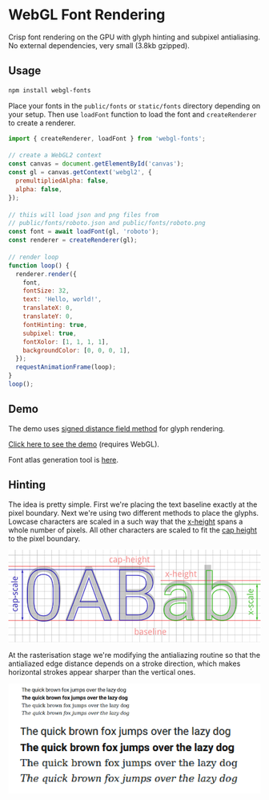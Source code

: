 # WebGL Font Rendering

Crisp font rendering on the GPU with glyph hinting and subpixel antialiasing. No external dependencies, very small (3.8kb gzipped).

## Usage

```bash
npm install webgl-fonts
```

Place your fonts in the `public/fonts` or `static/fonts` directory depending on your setup. Then use `loadFont` function to load the font and `createRenderer` to create a renderer.

```javascript
import { createRenderer, loadFont } from 'webgl-fonts';

// create a WebGL2 context
const canvas = document.getElementById('canvas');
const gl = canvas.getContext('webgl2', {
  premultipliedAlpha: false,
  alpha: false,
});

// thiis will load json and png files from 
// public/fonts/roboto.json and public/fonts/roboto.png
const font = await loadFont(gl, 'roboto');
const renderer = createRenderer(gl);

// render loop
function loop() {
  renderer.render({
    font,
    fontSize: 32,
    text: 'Hello, world!',
    translateX: 0,
    translateY: 0,
    fontHinting: true,
    subpixel: true,
    fontXolor: [1, 1, 1, 1],
    backgroundColor: [0, 0, 0, 1],
  });
  requestAnimationFrame(loop);
}
loop();

```

## Demo

The demo uses [signed distance field method](http://www.valvesoftware.com/publications/2007/SIGGRAPH2007_AlphaTestedMagnification.pdf) for glyph rendering.

[Click here to see the demo](https://webgl-fonts.vercel.app/) (requires WebGL).

Font atlas generation tool is [here](https://github.com/astiopin/sdf_atlas).

## Hinting

The idea is pretty simple. First we're placing the text baseline exactly at the pixel boundary. Next we're using two different methods to place the glyphs. Lowcase characters are scaled in a such way that the [x-height](https://en.wikipedia.org/wiki/X-height) spans a whole number of pixels. All other characters are scaled to fit the [cap height](https://en.wikipedia.org/wiki/Cap_height) to the pixel boundary.

![Glyph hinting](./assets/scaling.png)

At the rasterisation stage we're modifying the antialiazing routine so that the antialiazed edge distance depends on a stroke direction, which makes horizontal strokes appear sharper than the vertical ones.

![Result](./assets/result.png)
